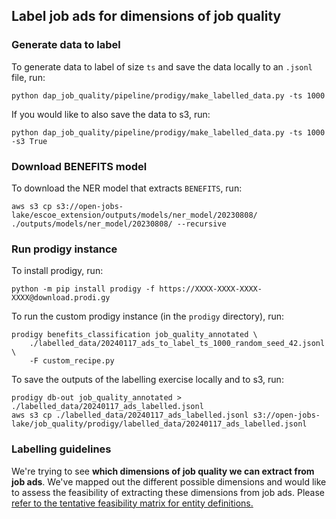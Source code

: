 ## Label job ads for dimensions of job quality

### Generate data to label

To generate data to label of size `ts` and save the data locally to an `.jsonl` file, run:

```
python dap_job_quality/pipeline/prodigy/make_labelled_data.py -ts 1000
```

If you would like to also save the data to s3, run:

```
python dap_job_quality/pipeline/prodigy/make_labelled_data.py -ts 1000 -s3 True
```

### Download BENEFITS model

To download the NER model that extracts `BENEFITS`, run:

```
aws s3 cp s3://open-jobs-lake/escoe_extension/outputs/models/ner_model/20230808/ ./outputs/models/ner_model/20230808/ --recursive
```

### Run prodigy instance

To install prodigy, run:

```
python -m pip install prodigy -f https://XXXX-XXXX-XXXX-XXXX@download.prodi.gy
```

To run the custom prodigy instance (in the `prodigy` directory), run:

```
prodigy benefits_classification job_quality_annotated \
    ./labelled_data/20240117_ads_to_label_ts_1000_random_seed_42.jsonl \
    -F custom_recipe.py
```

To save the outputs of the labelling exercise locally and to s3, run:

```
prodigy db-out job_quality_annotated > ./labelled_data/20240117_ads_labelled.jsonl
aws s3 cp ./labelled_data/20240117_ads_labelled.jsonl s3://open-jobs-lake/job_quality/prodigy/labelled_data/20240117_ads_labelled.jsonl
```

### Labelling guidelines

We're trying to see **which dimensions of job quality we can extract from job ads**. We've mapped out the different possible dimensions and would like to assess the feasibility of extracting these dimensions from job ads. Please [refer to the tentative feasibility matrix for entity definitions.](https://docs.google.com/document/d/1b57AuyA00FdNo1AkiB4Ne_KhUBi0uyPUuQd9bBQsC4Q/edit?usp=sharing)
